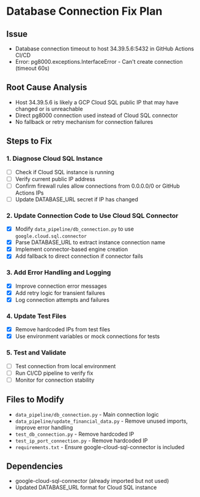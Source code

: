 # Database Connection Fix Plan

## Issue
- Database connection timeout to host 34.39.5.6:5432 in GitHub Actions CI/CD
- Error: pg8000.exceptions.InterfaceError - Can't create connection (timeout 60s)

## Root Cause Analysis
- Host 34.39.5.6 is likely a GCP Cloud SQL public IP that may have changed or is unreachable
- Direct pg8000 connection used instead of Cloud SQL connector
- No fallback or retry mechanism for connection failures

## Steps to Fix

### 1. Diagnose Cloud SQL Instance
- [ ] Check if Cloud SQL instance is running
- [ ] Verify current public IP address
- [ ] Confirm firewall rules allow connections from 0.0.0.0/0 or GitHub Actions IPs
- [ ] Update DATABASE_URL secret if IP has changed

### 2. Update Connection Code to Use Cloud SQL Connector
- [x] Modify `data_pipeline/db_connection.py` to use `google.cloud.sql.connector`
- [x] Parse DATABASE_URL to extract instance connection name
- [x] Implement connector-based engine creation
- [x] Add fallback to direct connection if connector fails

### 3. Add Error Handling and Logging
- [x] Improve connection error messages
- [x] Add retry logic for transient failures
- [x] Log connection attempts and failures

### 4. Update Test Files
- [x] Remove hardcoded IPs from test files
- [x] Use environment variables or mock connections for tests

### 5. Test and Validate
- [ ] Test connection from local environment
- [ ] Run CI/CD pipeline to verify fix
- [ ] Monitor for connection stability

## Files to Modify
- `data_pipeline/db_connection.py` - Main connection logic
- `data_pipeline/update_financial_data.py` - Remove unused imports, improve error handling
- `test_db_connection.py` - Remove hardcoded IP
- `test_ip_port_connection.py` - Remove hardcoded IP
- `requirements.txt` - Ensure google-cloud-sql-connector is included

## Dependencies
- google-cloud-sql-connector (already imported but not used)
- Updated DATABASE_URL format for Cloud SQL instance
